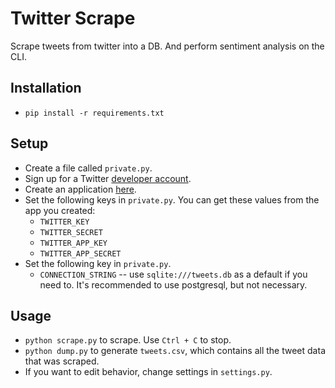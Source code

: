 # Twitter Scrape

Scrape tweets from twitter into a DB. And perform sentiment analysis on the CLI.

## Installation

* `pip install -r requirements.txt`

## Setup

* Create a file called `private.py`.
* Sign up for a Twitter [developer account](https://dev.twitter.com/).
* Create an application [here](https://apps.twitter.com/).
* Set the following keys in `private.py`.  You can get these values from the app you created:
    * `TWITTER_KEY`
    * `TWITTER_SECRET`
    * `TWITTER_APP_KEY`
    * `TWITTER_APP_SECRET`
* Set the following key in `private.py`.
    * `CONNECTION_STRING` -- use `sqlite:///tweets.db` as a default if you need to.  It's recommended to use postgresql, but not necessary.

## Usage

* `python scrape.py` to scrape.  Use `Ctrl + C` to stop.
* `python dump.py` to generate `tweets.csv`, which contains all the tweet data that was scraped.
* If you want to edit behavior, change settings in `settings.py`.